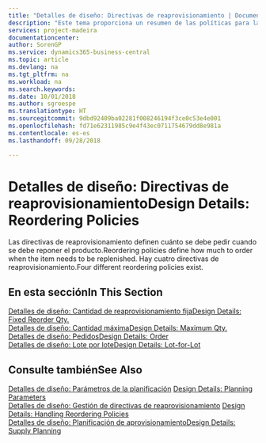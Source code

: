 ```yaml
---
title: "Detalles de diseño: Directivas de reaprovisionamiento | Documentos de Microsoft"
description: "Este tema proporciona un resumen de las políticas para la reposición de producto."
services: project-madeira
documentationcenter: 
author: SorenGP
ms.service: dynamics365-business-central
ms.topic: article
ms.devlang: na
ms.tgt_pltfrm: na
ms.workload: na
ms.search.keywords: 
ms.date: 10/01/2018
ms.author: sgroespe
ms.translationtype: HT
ms.sourcegitcommit: 9dbd92409ba02281f008246194f3ce0c53e4e001
ms.openlocfilehash: fd71e62311985c9e4f43ec0711754679dd8e981a
ms.contentlocale: es-es
ms.lasthandoff: 09/28/2018

---
```

# <a name="design-details-reordering-policies"></a><span data-ttu-id="4cca9-103">Detalles de diseño: Directivas de reaprovisionamiento</span><span class="sxs-lookup"><span data-stu-id="4cca9-103">Design Details: Reordering Policies</span></span>
<span data-ttu-id="4cca9-104">Las directivas de reaprovisionamiento definen cuánto se debe pedir cuando se debe reponer el producto.</span><span class="sxs-lookup"><span data-stu-id="4cca9-104">Reordering policies define how much to order when the item needs to be replenished.</span></span> <span data-ttu-id="4cca9-105">Hay cuatro directivas de reaprovisionamiento.</span><span class="sxs-lookup"><span data-stu-id="4cca9-105">Four different reordering policies exist.</span></span>  

## <a name="in-this-section"></a><span data-ttu-id="4cca9-106">En esta sección</span><span class="sxs-lookup"><span data-stu-id="4cca9-106">In This Section</span></span>  
[<span data-ttu-id="4cca9-107">Detalles de diseño: Cantidad de reaprovisionamiento fija</span><span class="sxs-lookup"><span data-stu-id="4cca9-107">Design Details: Fixed Reorder Qty.</span></span>](design-details-fixed-reorder-qty.md)  
[<span data-ttu-id="4cca9-108">Detalles de diseño: Cantidad máxima</span><span class="sxs-lookup"><span data-stu-id="4cca9-108">Design Details: Maximum Qty.</span></span>](design-details-maximum-qty.md)  
[<span data-ttu-id="4cca9-109">Detalles de diseño: Pedidos</span><span class="sxs-lookup"><span data-stu-id="4cca9-109">Design Details: Order</span></span>](design-details-order.md)  
[<span data-ttu-id="4cca9-110">Detalles de diseño: Lote por lote</span><span class="sxs-lookup"><span data-stu-id="4cca9-110">Design Details: Lot-for-Lot</span></span>](design-details-lot-for-lot.md)  

## <a name="see-also"></a><span data-ttu-id="4cca9-111">Consulte también</span><span class="sxs-lookup"><span data-stu-id="4cca9-111">See Also</span></span>  
<span data-ttu-id="4cca9-112">[Detalles de diseño: Parámetros de la planificación](design-details-planning-parameters.md) </span><span class="sxs-lookup"><span data-stu-id="4cca9-112">[Design Details: Planning Parameters](design-details-planning-parameters.md) </span></span>  
<span data-ttu-id="4cca9-113">[Detalles de diseño: Gestión de directivas de reaprovisionamiento](design-details-handling-reordering-policies.md) </span><span class="sxs-lookup"><span data-stu-id="4cca9-113">[Design Details: Handling Reordering Policies](design-details-handling-reordering-policies.md) </span></span>  
[<span data-ttu-id="4cca9-114">Detalles de diseño: Planificación de aprovisionamiento</span><span class="sxs-lookup"><span data-stu-id="4cca9-114">Design Details: Supply Planning</span></span>](design-details-supply-planning.md)

